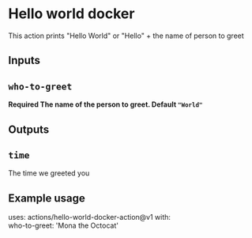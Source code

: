 # Hello world docker

This action prints "Hello World" or "Hello" + the name of person to greet

## Inputs

## `who-to-greet`
**Required The name of the person to greet. Default `"World"`**

## Outputs

## `time`

The time we greeted you

## Example usage
uses: actions/hello-world-docker-action@v1
with:   
    who-to-greet: 'Mona the Octocat'